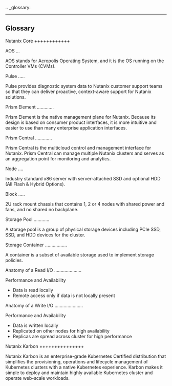 .. \_glossary:

  ----------
  Glossary
  ----------

Nutanix Core ++++++++++++

AOS ...

AOS stands for Acropolis Operating System, and it is the OS running on
the Controller VMs (CVMs).

Pulse .....

Pulse provides diagnostic system data to Nutanix customer support teams
so that they can deliver proactive, context-aware support for Nutanix
solutions.

Prism Element .............

Prism Element is the native management plane for Nutanix. Because its
design is based on consumer product interfaces, it is more intuitive and
easier to use than many enterprise application interfaces.

Prism Central .............

Prism Central is the multicloud control and management interface for
Nutanix. Prism Central can manage multiple Nutanix clusters and serves
as an aggregation point for monitoring and analytics.

Node ....

Industry standard x86 server with server-attached SSD and optional HDD
(All Flash & Hybrid Options).

Block .....

2U rack mount chassis that contains 1, 2 or 4 nodes with shared power
and fans, and no shared no backplane.

Storage Pool ............

A storage pool is a group of physical storage devices including PCIe
SSD, SSD, and HDD devices for the cluster.

Storage Container .................

A container is a subset of available storage used to implement storage
policies.

Anatomy of a Read I/O .....................

Performance and Availability

-   Data is read locally
-   Remote access only if data is not locally present

Anatomy of a Write I/O ......................

Performance and Availability

-   Data is written locally
-   Replicated on other nodes for high availability
-   Replicas are spread across cluster for high performance

Nutanix Karbon +++++++++++++++

Nutanix Karbon is an enterprise-grade Kubernetes Certified distribution
that simplifies the provisioning, operations and lifecycle management of
Kubernetes clusters with a native Kubernetes experience. Karbon makes it
simple to deploy and maintain highly available Kubernetes cluster and
operate web-scale workloads.
